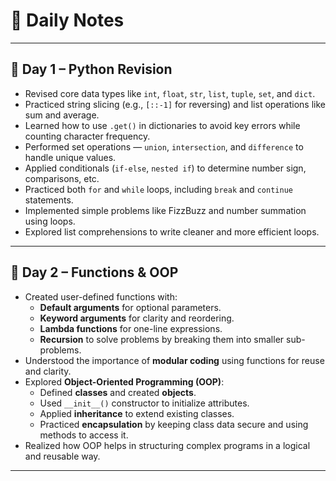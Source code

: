 # 📝 Daily Notes

---

## 📅 Day 1 – Python Revision
- Revised core data types like `int`, `float`, `str`, `list`, `tuple`, `set`, and `dict`.
- Practiced string slicing (e.g., `[::-1]` for reversing) and list operations like sum and average.
- Learned how to use `.get()` in dictionaries to avoid key errors while counting character frequency.
- Performed set operations — `union`, `intersection`, and `difference` to handle unique values.
- Applied conditionals (`if-else`, `nested if`) to determine number sign, comparisons, etc.
- Practiced both `for` and `while` loops, including `break` and `continue` statements.
- Implemented simple problems like FizzBuzz and number summation using loops.
- Explored list comprehensions to write cleaner and more efficient loops.

---

## 📅 Day 2 – Functions & OOP
- Created user-defined functions with:
  - **Default arguments** for optional parameters.
  - **Keyword arguments** for clarity and reordering.
  - **Lambda functions** for one-line expressions.
  - **Recursion** to solve problems by breaking them into smaller sub-problems.
- Understood the importance of **modular coding** using functions for reuse and clarity.
- Explored **Object-Oriented Programming (OOP)**:
  - Defined **classes** and created **objects**.
  - Used `__init__()` constructor to initialize attributes.
  - Applied **inheritance** to extend existing classes.
  - Practiced **encapsulation** by keeping class data secure and using methods to access it.
- Realized how OOP helps in structuring complex programs in a logical and reusable way.

---
